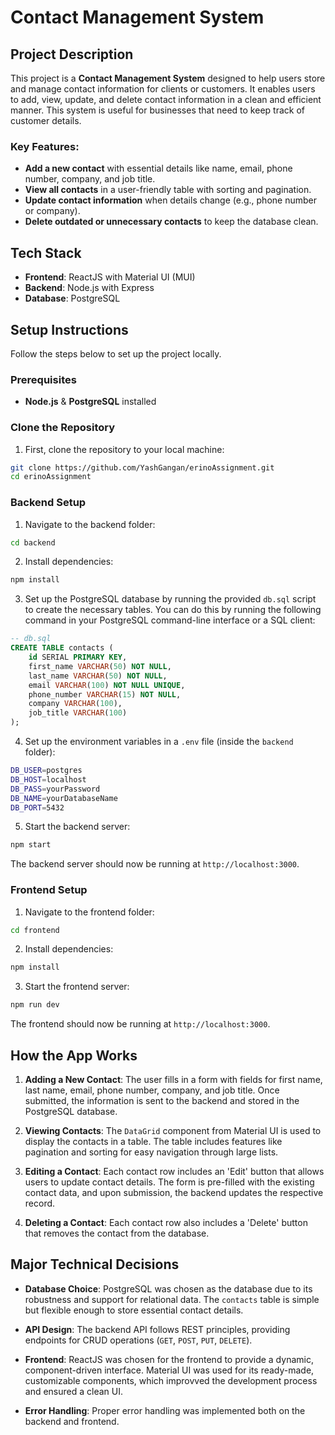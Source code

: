 
# Contact Management System

## Project Description

This project is a **Contact Management System** designed to help users store and manage contact information for clients or customers. It enables users to add, view, update, and delete contact information in a clean and efficient manner. This system is useful for businesses that need to keep track of customer details.

### Key Features:
- **Add a new contact** with essential details like name, email, phone number, company, and job title.
- **View all contacts** in a user-friendly table with sorting and pagination.
- **Update contact information** when details change (e.g., phone number or company).
- **Delete outdated or unnecessary contacts** to keep the database clean.

## Tech Stack

- **Frontend**: ReactJS with Material UI (MUI)
- **Backend**: Node.js with Express
- **Database**: PostgreSQL

## Setup Instructions

Follow the steps below to set up the project locally.

### Prerequisites
- **Node.js** & **PostgreSQL** installed

### Clone the Repository

1. First, clone the repository to your local machine:

```bash
git clone https://github.com/YashGangan/erinoAssignment.git
cd erinoAssignment
```

### Backend Setup

1. Navigate to the backend folder:

```bash
cd backend
```

2. Install dependencies:

```bash
npm install
```

3. Set up the PostgreSQL database by running the provided `db.sql` script to create the necessary tables. You can do this by running the following command in your PostgreSQL command-line interface or a SQL client:

```sql
-- db.sql
CREATE TABLE contacts (
    id SERIAL PRIMARY KEY,             
    first_name VARCHAR(50) NOT NULL,   
    last_name VARCHAR(50) NOT NULL,    
    email VARCHAR(100) NOT NULL UNIQUE, 
    phone_number VARCHAR(15) NOT NULL, 
    company VARCHAR(100),              
    job_title VARCHAR(100)
);
```

4. Set up the environment variables in a `.env` file (inside the `backend` folder):

```bash
DB_USER=postgres
DB_HOST=localhost
DB_PASS=yourPassword
DB_NAME=yourDatabaseName
DB_PORT=5432
```

5. Start the backend server:

```bash
npm start
```

The backend server should now be running at `http://localhost:3000`.

### Frontend Setup

1. Navigate to the frontend folder:

```bash
cd frontend
```

2. Install dependencies:

```bash
npm install
```

3. Start the frontend server:

```bash
npm run dev
```

The frontend should now be running at `http://localhost:3000`.

## How the App Works

1. **Adding a New Contact**: The user fills in a form with fields for first name, last name, email, phone number, company, and job title. Once submitted, the information is sent to the backend and stored in the PostgreSQL database.

2. **Viewing Contacts**: The `DataGrid` component from Material UI is used to display the contacts in a table. The table includes features like pagination and sorting for easy navigation through large lists.

3. **Editing a Contact**: Each contact row includes an 'Edit' button that allows users to update contact details. The form is pre-filled with the existing contact data, and upon submission, the backend updates the respective record.

4. **Deleting a Contact**: Each contact row also includes a 'Delete' button that removes the contact from the database.

## Major Technical Decisions

- **Database Choice**: PostgreSQL was chosen as the database due to its robustness and support for relational data. The `contacts` table is simple but flexible enough to store essential contact details.
  
- **API Design**: The backend API follows REST principles, providing endpoints for CRUD operations (`GET`, `POST`, `PUT`, `DELETE`).

- **Frontend**: ReactJS was chosen for the frontend to provide a dynamic, component-driven interface. Material UI was used for its ready-made, customizable components, which improvved the development process and ensured a clean UI.

- **Error Handling**: Proper error handling was implemented both on the backend and frontend.
